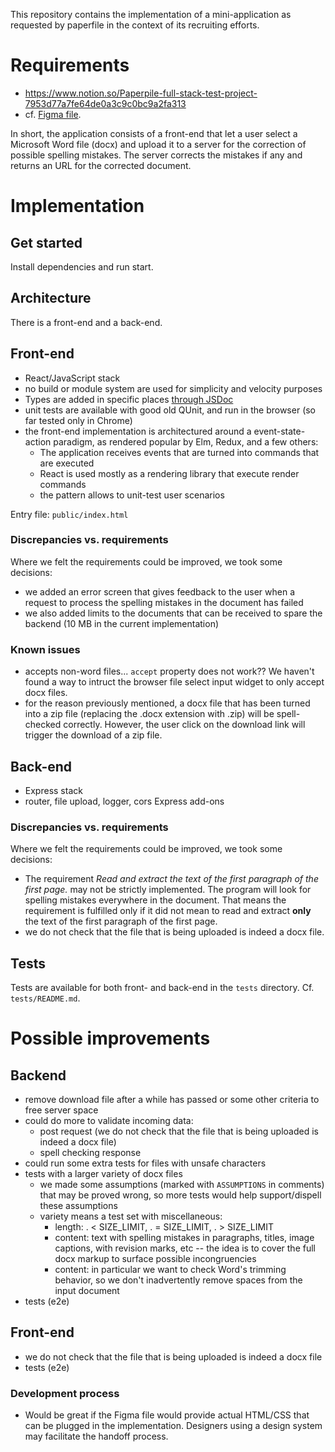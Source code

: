This repository contains the implementation of a mini-application as requested by paperfile in the context of its recruiting efforts.

# Requirements
- https://www.notion.so/Paperpile-full-stack-test-project-7953d77a7fe64de0a3c9c0bc9a2fa313
- cf. [Figma file](https://www.figma.com/file/qX18aK9vyAtMS28qKf8nrG/Fullstack-test-project?node-id=0%3A1).

In short, the application consists of a front-end that let a user select a Microsoft Word file (docx) and upload it to a server for the correction of possible spelling mistakes. The server corrects the mistakes if any and returns an URL for the corrected document.

# Implementation
## Get started
Install dependencies and run start.

## Architecture
There is a front-end and a back-end.

## Front-end
- React/JavaScript stack
- no build or module system are used for simplicity and velocity purposes
- Types are added in specific places [through JSDoc](https://medium.com/@trukrs/type-safe-javascript-with-jsdoc-7a2a63209b76)
- unit tests are available with good old QUnit, and run in the browser (so far tested only in Chrome)
- the front-end implementation is architectured around a event-state-action paradigm, as rendered popular by Elm, Redux, and a few others:
  - The application receives events that are turned into commands that are executed
  - React is used mostly as a rendering library that execute render commands
  - the pattern allows to unit-test user scenarios

Entry file: `public/index.html`

### Discrepancies vs. requirements
Where we felt the requirements could be improved, we took some decisions:
- we added an error screen that gives feedback to the user when a request to process the spelling mistakes in the document has failed
- we also added limits to the documents that can be received to spare the backend (10 MB in the current implementation)

### Known issues
- accepts non-word files... `accept` property does not work?? We haven't found a way to intruct the browser file select input widget to only accept docx files.
- for the reason previously mentioned, a docx file that has been turned into a zip file (replacing the .docx extension with .zip) will be spell-checked correctly. However, the user click on the download link will trigger the download of a zip file.

## Back-end
- Express stack
- router, file upload, logger, cors Express add-ons

### Discrepancies vs. requirements
Where we felt the requirements could be improved, we took some decisions:
- The requirement *Read and extract the text of the first paragraph of the first page.* may not be strictly implemented. The program will look for spelling mistakes everywhere in the document. That means the requirement is fulfilled only if it did not mean to read and extract **only** the text of the first paragraph of the first page.
- we do not check that the file that is being uploaded is indeed a docx file.

## Tests
Tests are available for both front- and back-end in the `tests` directory. Cf. `tests/README.md`.

# Possible improvements
## Backend
- remove download file after a while has passed or some other criteria to free server space
- could do more to validate incoming data:
    - post request (we do not check that the file that is being uploaded is indeed a docx file)
    - spell checking response
- could run some extra tests for files with unsafe characters
- tests with a larger variety of docx files
  - we made some assumptions (marked with `ASSUMPTIONS` in comments) that may be proved wrong, so more tests would help support/dispell these assumptions
  - variety means a test set with miscellaneous:
    - length:  . < SIZE_LIMIT, . = SIZE_LIMIT, . > SIZE_LIMIT 
    - content: text with spelling mistakes in paragraphs, titles, image captions, with revision marks, etc -- the idea is to cover the full docx markup to surface possible incongruencies
    - content: in particular we want to check Word's trimming behavior, so we don't inadvertently remove spaces from the input document
- tests (e2e)

## Front-end
- we do not check that the file that is being uploaded is indeed a docx file
- tests (e2e)

### Development process
- Would be great if the Figma file would provide actual HTML/CSS that can be plugged in the implementation. Designers using a design system may facilitate the handoff process.
